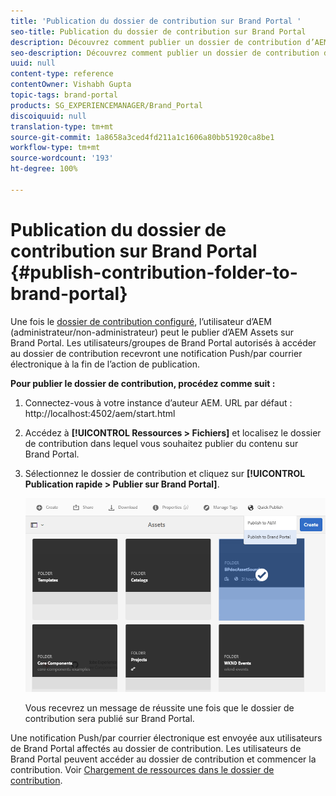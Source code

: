 ```yaml
---
title: 'Publication du dossier de contribution sur Brand Portal '
seo-title: Publication du dossier de contribution sur Brand Portal
description: Découvrez comment publier un dossier de contribution d’AEM Assets sur Brand Portal dans Brand Portal 6.4.5.
seo-description: Découvrez comment publier un dossier de contribution d’AEM Assets sur Brand Portal dans Brand Portal 6.4.5.
uuid: null
content-type: reference
contentOwner: Vishabh Gupta
topic-tags: brand-portal
products: SG_EXPERIENCEMANAGER/Brand_Portal
discoiquuid: null
translation-type: tm+mt
source-git-commit: 1a8658a3ced4fd211a1c1606a80bb51920ca8be1
workflow-type: tm+mt
source-wordcount: '193'
ht-degree: 100%

---
```



# Publication du dossier de contribution sur Brand Portal {#publish-contribution-folder-to-brand-portal}

Une fois le [dossier de contribution configuré](brand-portal-configure-contribution-folder-properties.md), l’utilisateur d’AEM (administrateur/non-administrateur) peut le publier d’AEM Assets sur Brand Portal. Les utilisateurs/groupes de Brand Portal autorisés à accéder au dossier de contribution recevront une notification Push/par courrier électronique à la fin de l’action de publication.


**Pour publier le dossier de contribution, procédez comme suit :**

1. Connectez-vous à votre instance d’auteur AEM.
URL par défaut : http://localhost:4502/aem/start.html
1. Accédez à **[!UICONTROL Ressources > Fichiers]** et localisez le dossier de contribution dans lequel vous souhaitez publier du contenu sur Brand Portal.
1. Sélectionnez le dossier de contribution et cliquez sur **[!UICONTROL Publication rapide > Publier sur Brand Portal]**.

   ![](assets/publish-contribution-folder-to-bp.png)

   Vous recevrez un message de réussite une fois que le dossier de contribution sera publié sur Brand Portal.

Une notification Push/par courrier électronique est envoyée aux utilisateurs de Brand Portal affectés au dossier de contribution. Les utilisateurs de Brand Portal peuvent accéder au dossier de contribution et commencer la contribution. Voir [Chargement de ressources dans le dossier de contribution](brand-portal-upload-assets-to-contribution-folder.md).
